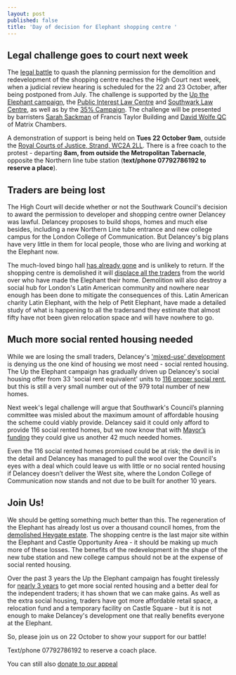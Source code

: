 ```yaml
---
layout: post
published: false
title: 'Day of decision for Elephant shopping centre '
---
```

## Legal challenge goes to court next week

The [legal battle](http://35percent.org/2019-03-05-elephant-shopping-centre-judicial-review/) to quash the planning permission for the demolition and redevelopment of the shopping centre reaches the High Court next week, when a judicial review hearing is scheduled for the 22 and 23 October, after being postponed from July.  The challenge is supported by the [Up the Elephant campaign](http://35percent.org/uptheelephant), the [Public Interest Law Centre](http://www.pilu.org.uk/) and [Southwark Law Centre](http://www.southwarklawcentre.org.uk/), as well as by the [35% Campaign](http://35percent.org/2019-07-03-why-we-are-challenging-elephant-and-castle-plans-in-court/). The challenge will be presented by barristers [Sarah Sackman](https://www.ftbchambers.co.uk/barristers/sarah-sackman) of Francis Taylor Building and [David Wolfe QC](https://www.matrixlaw.co.uk/member/david-wolfe/) of Matrix Chambers.

A demonstration of support is being held on **Tues 22 October 9am**, outside the [Royal Courts of Justice, Strand, WC2A 2LL](https://goo.gl/maps/cW7PHZiFmzs96Vbx7).  There is a free coach to the protest - departing **8am, from outside the Metropolitan Tabernacle**, opposite the Northern line tube station (**text/phone 07792786192 to reserve a place**).

## Traders are being lost

The High Court will decide whether or not the Southwark Council's decision to award the permission to developer and shopping centre owner Delancey was lawful.  Delancey proposes to build shops, homes and much else besides, including a new Northern Line tube entrance and new college campus for the London College of Communication.  But Delancey's big plans have very little in them for local people, those who are living and working at the Elephant now.

The much-loved bingo hall [has already gone](http://35percent.org/2019-04-29-delancey-deals-double-blow-to-traders/) and is unlikely to return.  If the shopping centre is demolished it will [displace all the traders](http://35percent.org/2019-03-30-no-room-for-traders-in-the-new-elephant/) from the world over who have made the Elephant their home.  Demolition will also destroy a social hub for London's Latin American community and nowhere near enough has been done to mitigate the consequences of this. Latin American charity Latin Elephant, with the help of Petit Elephant, have made a detailed study of what is happening to all the tradersand they estimate that almost fifty have not been given relocation space and will have nowhere to go.

## Much more social rented housing needed

While we are losing the small traders, Delancey's ['mixed-use' development](https://planning.southwark.gov.uk/online-applications-old/simpleSearchResults.do?action=firstPage) is denying us the one kind of housing we most need - social rented housing.  The Up the Elephant campaign has gradually driven up Delancey's social housing offer from 33 'social rent equivalent' units to [116 proper social rent](http://35percent.org/2018-07-09-delancey/), but this is still a very small number out of the 979 total number of new homes.  

Next week's legal challenge will argue that Southwark's Council’s planning committee was misled about the maximum amount of affordable housing the scheme could viably provide. Delancey said it could only afford to provide 116 social rented homes, but we now know that with [Mayor’s funding](http://planbuild.southwark.gov.uk/documents/?GetDocument=%7b%7b%7b!b5xBNaYRSleWlYx6oXVrEA%3d%3d!%7d%7d%7d) they could give us another 42 much needed homes.

Even the 116 social rented homes promised could be at risk; the devil is in the detail and Delancey has managed to pull the wool over the Council's eyes with a deal which could leave us with little or no social rented housing if Delancey doesn’t deliver the West site, where the London College of Communication now stands and not due to be built for another 10 years.

## Join Us!

We should be getting something much better than this.  The regeneration of the Elephant has already lost us over a thousand council homes, from the [demolished Heygate estate](http://35percent.org/2013-01-16-objectors-excluded-from-heygate-hearing/).  The shopping centre is the last major site within the Elephant and Castle Opportunity Area - it should be making up much more of these losses. The benefits of the redevelopment in the shape of the new tube station and new college campus should not be at the expense of social rented housing.

Over the past 3 years the Up the Elephant campaign has fought tirelessly for [nearly 3 years](http://35percent.org/2019-06-15-delays-and-delancey/) to get more social rented housing and a better deal for the independent traders; it has shown that we can make gains.  As well as the extra social housing, traders have got more affordable retail space, a relocation fund and a temporary facility on Castle Square - but it is not enough to make Delancey's development one that really benefits everyone at the Elephant.

So, please join us on 22 October to show your support for our battle!

Text/phone 07792786192 to reserve a coach place.

You can still also [donate to our appeal](https://www.crowdjustice.com/case/stop-the-elephant-shopping-centre-destruction/) 

